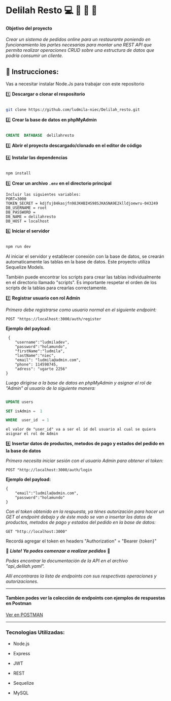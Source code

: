# Delilah Resto :computer: :hamburger: :fries: :ramen:

#### Objetivo del proyecto

_Crear un sistema de pedidos online para un restaurante poniendo en funcionamiento las partes necesarias para montar una REST API que permita realizar operaciones CRUD sobre una estructura de datos que podría consumir un cliente._

## :red_circle: Instrucciones:

Vas a necesitar instalar Node.Js para trabajar con este repositorio

:one: **Descargar o clonar el respositorio**

```bash

git clone https://github.com/ludmila-niec/Delilah_resto.git

```

:two: **Crear la base de datos en phpMyAdmin**

```sql

CREATE  DATABASE  delilahresto

```

:three: **Abrir el proyecto descargado/clonado en el editor de código**


:four: **Instalar las dependencias**

```bash

npm install

```
:five: **Crear un archivo `.env` en el directorio principal**
```
Incluir las siguientes variables:
PORT=3000
TOKEN_SECRET = kdjfsj84kasjfn98JKHBIHS98SJKASNA9E2klldjoewru-043249
DB_USERNAME = root
DB_PASSWORD =  
DB_NAME = delilahresto
DB_HOST = localhost
```
:six: **Iniciar el servidor**

```bash

npm run dev

```

Al iniciar el servidor y establecer conexión con la base de datos, se crearán automaticamente las tablas en la base de datos. Este proyecto utiliza Sequelize Models.

También puede encontrar los scripts para crear las tablas individualmente en el directorio llamado "scripts". Es importante respetar el orden de los scripts de la tablas para crearlas correctamente.

:seven: **Registrar usuario con rol Admin**

_Primero debe registrarse como usuario normal en el siguiente endpoint:_

`POST "https://localhost:3000/auth/register`

**Ejemplo del payload:**

```console
 {
    "username":"ludmiladev",
    "password":"holamundo",
    "firstName":"ludmila",
    "lastName":"niec",
    "email": "ludmila@admin.com",
    "phone": 114598745,
    "adress": "ugarte 2256"
}
```

_Luego dirigirse a la base de datos en phpMyAdmin y asignar el rol de "Admin" al usuario de la siguiente manera:_

```sql

UPDATE users

SET isAdmin =  1

WHERE  user_id  = 1

```
`el valor de "user_id" va a ser el id del usuario al cual se quiera asignar el rol de Admin`

:eight: **Insertar datos de productos, metodos de pago y estados del pedido en la base de datos**

_Primero necesita iniciar sesión con el usuario Admin para obtener el token:_

`POST "http://localhost:3000/auth/login`

**Ejemplo del payload:**

```console
{
    "email":"ludmila@admin.com",
    "password":"holamundo"
}
```

_Con el token obtenido en la respuesta, ya ténes autorización para hacer un GET al endpoint debajo y de éste modo se van a insertar los datos de productos, metodos de pago y estados del pedido en la base de datos:_

`GET "http://localhost:3000"`

Recordá agregar el token en headers "Authorization" = "Bearer {token}"

:tada: **_Listo! Ya podes comenzar a realizar pedidos_** :tada:

_Podes encontrar la documentación de la API en el archivo "api_delilah.yaml"._

_Allí encontraras la lista de endpoints con sus respectivas operaciones y autorizaciones._

---

#### Tambien podes ver la colección de endpoints con ejemplos de respuestas en Postman

[Ver en POSTMAN](https://documenter.getpostman.com/view/11970690/TVCiUSgq)

---

### Tecnologias Utilizadas:

-   Node.js

-   Express

-   JWT

-   REST

-   Sequelize

-   MySQL
